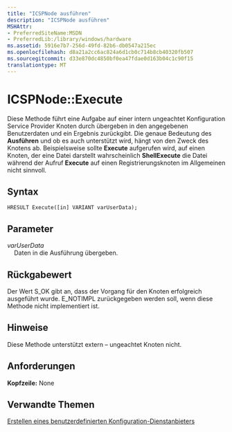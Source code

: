 ```yaml
---
title: "ICSPNode ausführen"
description: "ICSPNode ausführen"
MSHAttr:
- PreferredSiteName:MSDN
- PreferredLib:/library/windows/hardware
ms.assetid: 5916e7b7-256d-49fd-82b6-db0547a215ec
ms.openlocfilehash: d8a21a2cc6ac824a6d1cb0c714b8cb40320fb507
ms.sourcegitcommit: d33e870dc4850bf0ea47fdae0d163b04c1c90f15
translationtype: MT
---
```

# <a name="icspnodeexecute"></a>ICSPNode::Execute

Diese Methode führt eine Aufgabe auf einer intern ungeachtet Konfiguration Service Provider Knoten durch übergeben in den angegebenen Benutzerdaten und ein Ergebnis zurückgibt. Die genaue Bedeutung des **Ausführen** und ob es auch unterstützt wird, hängt von den Zweck des Knotens ab. Beispielsweise sollte **Execute** aufgerufen wird, auf einen Knoten, der eine Datei darstellt wahrscheinlich **ShellExecute** die Datei während der Aufruf **Execute** auf einen Registrierungsknoten im Allgemeinen nicht sinnvoll.

## <a name="syntax"></a>Syntax

``` syntax
HRESULT Execute([in] VARIANT varUserData);
```

## <a name="parameters"></a>Parameter

<a href="" id="varuserdata"></a>*varUserData*  
&nbsp;&nbsp;&nbsp;&nbsp;Daten in die Ausführung übergeben.

## <a name="return-value"></a>Rückgabewert

Der Wert S\_OK gibt an, dass der Vorgang für den Knoten erfolgreich ausgeführt wurde. E\_NOTIMPL zurückgegeben werden soll, wenn diese Methode nicht implementiert ist.

## <a name="remarks"></a>Hinweise

Diese Methode unterstützt extern – ungeachtet Knoten nicht.

## <a name="requirements"></a>Anforderungen

**Kopfzeile:** None

## <a name="related-topics"></a>Verwandte Themen

[Erstellen eines benutzerdefinierten Konfiguration-Dienstanbieters](create-a-custom-configuration-service-provider.md)

 




